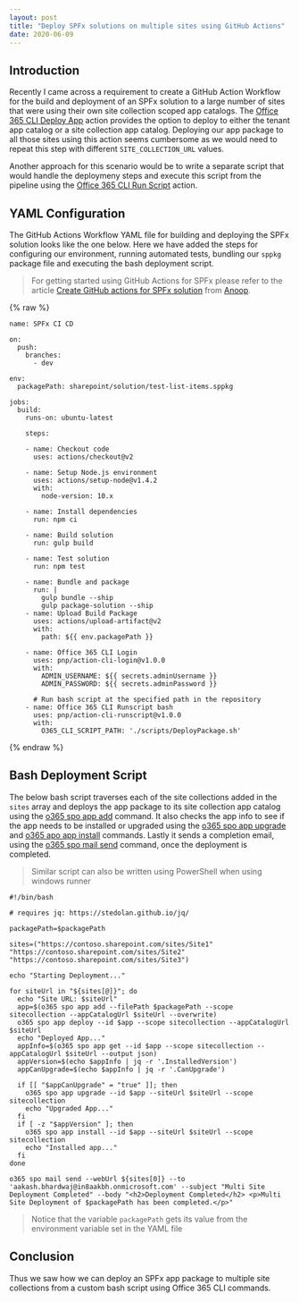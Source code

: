 ```yaml
---
layout: post
title: "Deploy SPFx solutions on multiple sites using GitHub Actions"
date: 2020-06-09
---
```


Introduction
------------

Recently I came across a requirement to create a GitHub Action Workflow for the build and deployment of an SPFx solution to a large number of sites that were using their own site collection scoped app catalogs. The [Office 365 CLI Deploy App](https://github.com/marketplace/actions/office-365-cli-deploy-app) action provides the option to deploy to either the tenant app catalog or a site collection app catalog. Deploying our app package to all those sites using this action seems cumbersome as we would need to repeat this step with different `SITE_COLLECTION_URL` values.

Another approach for this scenario would be to write a separate script that would handle the deploymeny steps and execute this script from the pipeline using the [Office 365 CLI Run Script](https://github.com/marketplace/actions/office-365-cli-run-script) action.

YAML Configuration
-------------------

The GitHub Actions Workflow YAML file for building and deploying the SPFx solution looks like the one below. Here we have added the steps for configuring our environment, running automated tests, bundling our `sppkg` package file and executing the bash deployment script.

> For getting started using GitHub Actions for SPFx please refer to the article [Create GitHub actions for SPFx solution](https://medium.com/@anoopt/create-github-actions-for-spfx-solution-cc4a810b87db) from [Anoop](https://twitter.com/anooptells).

{% raw %}
```
name: SPFx CI CD

on:
  push:
    branches:
      - dev

env:
  packagePath: sharepoint/solution/test-list-items.sppkg

jobs:
  build:
    runs-on: ubuntu-latest
    
    steps:

    - name: Checkout code
      uses: actions/checkout@v2

    - name: Setup Node.js environment
      uses: actions/setup-node@v1.4.2
      with:
        node-version: 10.x

    - name: Install dependencies
      run: npm ci
    
    - name: Build solution
      run: gulp build
      
    - name: Test solution
      run: npm test
              
    - name: Bundle and package
      run: |
        gulp bundle --ship
        gulp package-solution --ship
    - name: Upload Build Package
      uses: actions/upload-artifact@v2
      with:
        path: ${{ env.packagePath }}
              
    - name: Office 365 CLI Login
      uses: pnp/action-cli-login@v1.0.0
      with:
        ADMIN_USERNAME: ${{ secrets.adminUsername }}
        ADMIN_PASSWORD: ${{ secrets.adminPassword }}
        
      # Run bash script at the specified path in the repository
    - name: Office 365 CLI Runscript bash
      uses: pnp/action-cli-runscript@v1.0.0
      with:
        O365_CLI_SCRIPT_PATH: './scripts/DeployPackage.sh'

```
{% endraw %}

Bash Deployment Script
----------------------

The below bash script traverses each of the site collections added in the `sites` array and deploys the app package to its site collection app catalog using the [o365 spo app add](https://pnp.github.io/office365-cli/cmd/spo/app/app-add/) command. It also checks the app info to see if the app needs to be installed or upgraded using the [o365 spo app upgrade](https://pnp.github.io/office365-cli/cmd/spo/app/app-upgrade/) and [o365 apo app install](https://pnp.github.io/office365-cli/cmd/spo/app/app-install/) commands. Lastly it sends a completion email, using the [o365 spo mail send](https://pnp.github.io/office365-cli/cmd/spo/mail/mail-send/) command, once the deployment is completed.

> Similar script can also be written using PowerShell when using windows runner

```
#!/bin/bash

# requires jq: https://stedolan.github.io/jq/

packagePath=$packagePath

sites=("https://contoso.sharepoint.com/sites/Site1" "https://contoso.sharepoint.com/sites/Site2" "https://contoso.sharepoint.com/sites/Site3")

echo "Starting Deployment..."

for siteUrl in "${sites[@]}"; do
  echo "Site URL: $siteUrl"
  app=$(o365 spo app add --filePath $packagePath --scope sitecollection --appCatalogUrl $siteUrl --overwrite)
  o365 spo app deploy --id $app --scope sitecollection --appCatalogUrl $siteUrl
  echo "Deployed App..."
  appInfo=$(o365 spo app get --id $app --scope sitecollection --appCatalogUrl $siteUrl --output json)
  appVersion=$(echo $appInfo | jq -r '.InstalledVersion')
  appCanUpgrade=$(echo $appInfo | jq -r '.CanUpgrade')

  if [[ "$appCanUpgrade" = "true" ]]; then
    o365 spo app upgrade --id $app --siteUrl $siteUrl --scope sitecollection
    echo "Upgraded App..."
  fi
  if [ -z "$appVersion" ]; then
    o365 spo app install --id $app --siteUrl $siteUrl --scope sitecollection
    echo "Installed app..."
  fi
done

o365 spo mail send --webUrl ${sites[0]} --to 'aakash.bhardwaj@in8aakbh.onmicrosoft.com' --subject "Multi Site Deployment Completed" --body "<h2>Deployment Completed</h2> <p>Multi Site Deployment of $packagePath has been completed.</p>"
```

> Notice that the variable `packagePath` gets its value from the environment variable set in the YAML file

Conclusion
----------

Thus we saw how we can deploy an SPFx app package to multiple site collections from a custom bash script using Office 365 CLI commands.
